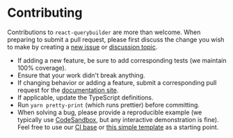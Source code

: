 # Contributing

Contributions to `react-querybuilder` are more than welcome. When preparing to submit a pull request, please first discuss the change you wish to make by creating a [new issue](/react-querybuilder/react-querybuilder/issues/new) or [discussion topic](/react-querybuilder/react-querybuilder/discussions/new).

- If adding a new feature, be sure to add corresponding tests (we maintain 100% coverage).
- Ensure that your work didn't break anything.
- If changing behavior or adding a feature, submit a corresponding pull request for the [documentation site](/react-querybuilder/react-querybuilder.github.io/).
- If applicable, update the TypeScript definitions.
- Run `yarn pretty-print` (which runs prettier) before committing.
- When solving a bug, please provide a reproducible example (we typically use [CodeSandbox](https://codesandbox.io), but any interactive demonstration is fine). Feel free to use our [CI base](https://codesandbox.io/s/oq8ts) or [this simple template](https://codesandbox.io/s/1t0gnn) as a starting point.
